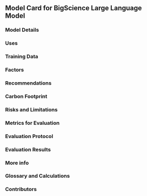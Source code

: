 ## Model Card for BigScience Large Language Model

### Model Details

### Uses

### Training Data

### Factors

### Recommendations

### Carbon Footprint

### Risks and Limitations

### Metrics for Evaluation

### Evaluation Protocol

### Evaluation Results

### More info

### Glossary and Calculations

### Contributors